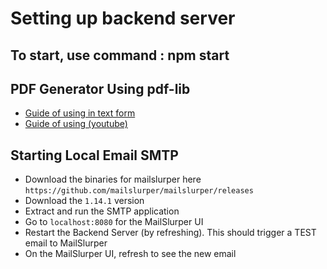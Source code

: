 # Setting up backend server

## To start, use command : npm start

## PDF Generator Using pdf-lib
- [Guide of using in text form](https://www.honeybadger.io/blog/pdf-node/)
- [Guide of using (youtube)](https://www.youtube.com/watch?v=WJoM4Yt2sgE)

## Starting Local Email SMTP
- Download the binaries for mailslurper here `https://github.com/mailslurper/mailslurper/releases`
- Download the `1.14.1` version
- Extract and run the SMTP application
- Go to `localhost:8080` for the MailSlurper UI
- Restart the Backend Server (by refreshing). This should trigger a TEST email to MailSlurper
- On the MailSlurper UI, refresh to see the new email


